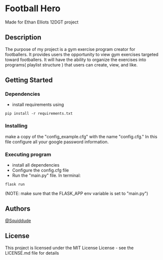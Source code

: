 # Football Hero

Made for Ethan Elliots 12DGT project

## Description

The purpose of my project is a gym exercise program creator for footballers. It provides users the opportunity to view gym exercises targeted toward footballers. It will have the ability to organize the exercises into programs( playlist structure ) that users can create, view, and like.


## Getting Started

### Dependencies

* install requirements using 
```
pip install -r requirements.txt 
```

### Installing

make a copy of the "config_example.cfg" with the name "config.cfg." In this file configure all your google password information.


### Executing program

* install all dependencies
* Configure the config.cfg file
* Run the "main.py" file. In terminal:
```
flask run
```
(NOTE: make sure that the FLASK_APP env variable is set to "main.py")


## Authors

[@Squiddude](https://github.com/squiddude38)


## License

This project is licensed under the MIT License License - see the LICENSE.md file for details

